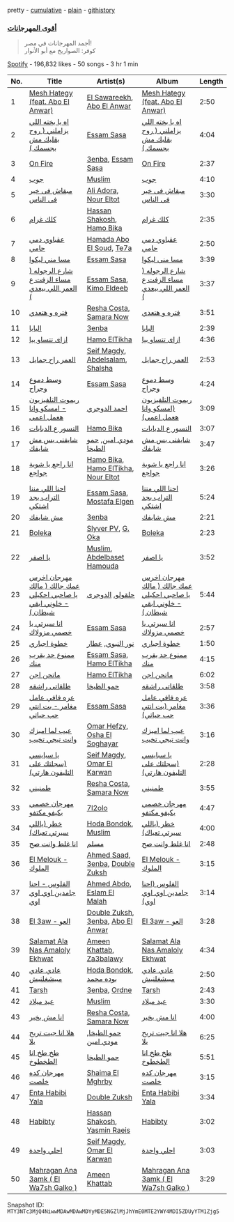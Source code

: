 pretty - [cumulative](/playlists/cumulative/37i9dQZF1DX4qF0846GNk8.md) - [plain](/playlists/plain/37i9dQZF1DX4qF0846GNk8) - [githistory](https://github.githistory.xyz/mackorone/spotify-playlist-archive/blob/main/playlists/plain/37i9dQZF1DX4qF0846GNk8)

### [أقوى المهرجانات](https://open.spotify.com/playlist/37i9dQZF1DX4qF0846GNk8)

> أجمد المهرجانات في مصر!  <br/> كوفر: الصواريخ مع أبو الأنوار

[Spotify](https://open.spotify.com/user/spotify) - 196,832 likes - 50 songs - 3 hr 1 min

| No. | Title | Artist(s) | Album | Length |
|---|---|---|---|---|
| 1 | [Mesh Hategy \(feat\. Abo El Anwar\)](https://open.spotify.com/track/4Xix6C8Ny51e3l6ZGzFCBA) | [El Sawareekh](https://open.spotify.com/artist/5rNrRYsRVaRJDQhA1PEC6t), [Abo El Anwar](https://open.spotify.com/artist/2H6XYL9D5Z3ErkxCD0gmD6) | [Mesh Hategy \(feat\. Abo El Anwar\)](https://open.spotify.com/album/6IVMIrWOyWsjfLXBATH3Jb) | 2:50 |
| 2 | [اه يا بخته اللي يزاملني \( روح بقلبك مش بجسمك \)](https://open.spotify.com/track/7ydZcXrYQhW0YRGsH7zgJr) | [Essam Sasa](https://open.spotify.com/artist/2KjiHtx0h8tyJXbg8aYRgu) | [اه يا بخته اللي يزاملني \( روح بقلبك مش بجسمك \)](https://open.spotify.com/album/4uWndJo5yNbF9jQw4MkNGU) | 4:04 |
| 3 | [On Fire](https://open.spotify.com/track/4gQ6fFX5GwpUc7TdthnnKw) | [3enba](https://open.spotify.com/artist/4U7K3Xm1CXe5FpBGYUcHUZ), [Essam Sasa](https://open.spotify.com/artist/2KjiHtx0h8tyJXbg8aYRgu) | [On Fire](https://open.spotify.com/album/5slczLOKT1ESCYUN6CNBQc) | 2:37 |
| 4 | [جوب](https://open.spotify.com/track/00iZxf2j4qUqsSa7HOngwZ) | [Muslim](https://open.spotify.com/artist/63OMTYC88PAsd7ffM3ErQv) | [جوب](https://open.spotify.com/album/0sUROVLFIxptdj9P8Vssyn) | 4:10 |
| 5 | [مبقاش فى خير فى الناس](https://open.spotify.com/track/4GT37oFB2kTll36C5c8Ohl) | [Ali Adora](https://open.spotify.com/artist/1YBCglSx16gpk34ayxU5Dp), [Nour Eltot](https://open.spotify.com/artist/73XccIf98HDXk4ZeJNe6Hq) | [مبقاش فى خير فى الناس](https://open.spotify.com/album/1B8QQCVTYNFHmhIlu3SH8A) | 3:30 |
| 6 | [كلك غرام](https://open.spotify.com/track/6CVM9gIrpVJyoYdwfMAE2G) | [Hassan Shakosh](https://open.spotify.com/artist/62IUrFqq28x2SbRdzm9sQt), [Hamo Bika](https://open.spotify.com/artist/054D7n62qxjhkfcBZhdRSI) | [كلك غرام](https://open.spotify.com/album/25YIcugrVu5yzMt8Tmfeq5) | 2:35 |
| 7 | [عقباوي دمي حامي](https://open.spotify.com/track/589yxRQaTsgjX23dBtgaIz) | [Hamada Abo El Soud](https://open.spotify.com/artist/46Mk53pIP0buQqvhKNlsAH), [Te7a](https://open.spotify.com/artist/5upPnqjYhTrlCrxCwQqTyC) | [عقباوي دمي حامي](https://open.spotify.com/album/46ThkQd2YDMj6yFH1DZaWE) | 2:50 |
| 8 | [مسا مني ليكوا](https://open.spotify.com/track/7qnR06N2Ekj9iBOQHiFqdq) | [Essam Sasa](https://open.spotify.com/artist/2KjiHtx0h8tyJXbg8aYRgu) | [مسا منى ليكوا](https://open.spotify.com/album/7xJews3EUUzYDq1Ycez0Kq) | 3:39 |
| 9 | [شارع الرجوله \( مساء الزفت ع العمر اللي بيعدي \)](https://open.spotify.com/track/7nN8eFZ4dgP19pUGZYEOJt) | [Essam Sasa](https://open.spotify.com/artist/2KjiHtx0h8tyJXbg8aYRgu), [Kimo Eldeeb](https://open.spotify.com/artist/18A2yU1GvQnE6cozN5oJky) | [شارع الرجوله \( مساء الزفت ع العمر اللي بيعدي \)](https://open.spotify.com/album/2Dl54ixdiIKlln84W2uIoY) | 3:37 |
| 10 | [فتره و هتعدي](https://open.spotify.com/track/0eAQPO9lxQqc7F4BOy85As) | [Resha Costa](https://open.spotify.com/artist/5VXbENspI2Q0cRiVZ828U8), [Samara Now](https://open.spotify.com/artist/33C02CFofpaWCgYTPD1au0) | [فتره و هتعدي](https://open.spotify.com/album/12sDRnt0r4O3pua8zStqni) | 3:51 |
| 11 | [البابا](https://open.spotify.com/track/7hYdamEgzysb2hiOUDXb66) | [3enba](https://open.spotify.com/artist/4U7K3Xm1CXe5FpBGYUcHUZ) | [البابا](https://open.spotify.com/album/2vQiKmLoDMDSdwzQkNWmnr) | 2:39 |
| 12 | [ازاى تتساو بيا](https://open.spotify.com/track/191eHjlFxHTFTbYmmd1vJ4) | [Hamo ElTikha](https://open.spotify.com/artist/1j6Pf2MLM2G87CSAWK78V7) | [ازاى تتساو بيا](https://open.spotify.com/album/6Nh5cETpD4ej0JSmgM9GUy) | 4:36 |
| 13 | [العمر راح جمايل](https://open.spotify.com/track/2tDHfhOcCyIlT2cMc2MbLs) | [Seif Magdy](https://open.spotify.com/artist/36QfEZXB5iGSrD0SxwRNkE), [Abdelsalam](https://open.spotify.com/artist/1RYiKhiu6grbHvPZIuO18y), [Shalsha](https://open.spotify.com/artist/7JvNUhrLYfqBSIPfa5N12E) | [العمر راح جمايل](https://open.spotify.com/album/4t5IE26L1Y0HcP0SMBoDti) | 2:53 |
| 14 | [وسط دموع وجراح](https://open.spotify.com/track/3FdV0iO6fskyPeYnrMsKPM) | [Essam Sasa](https://open.spotify.com/artist/2KjiHtx0h8tyJXbg8aYRgu) | [وسط دموع وجراح](https://open.spotify.com/album/5QcbolYaY1VvcTKA2mvu0T) | 4:24 |
| 15 | [ريموت التلفيزيون \- امسكو وانا هعمل اعمى](https://open.spotify.com/track/7DUPgXQK4NvmRrPFlVhfx2) | [احمد الدوجري](https://open.spotify.com/artist/4tPw8P1LjszW37cRa0asVA) | [ريموت التلفيزيون \(امسكو وانا هعمل اعمى\)](https://open.spotify.com/album/4ayeNoazhIEgP5drJ1Dl5P) | 3:09 |
| 16 | [النسور ع الدبابات](https://open.spotify.com/track/6n1P8XVuCBEJHkyKgtNOWz) | [Hamo Bika](https://open.spotify.com/artist/054D7n62qxjhkfcBZhdRSI) | [النسور ع الدبابات](https://open.spotify.com/album/0vvrJe3Ip4wSP9UHaPGJYc) | 3:07 |
| 17 | [شايفنى بس مش شايفك](https://open.spotify.com/track/7yZMTFgZKb1EFNKYSai1yS) | [مودي امين](https://open.spotify.com/artist/5KyjLQ01zRYXx6wLuiM8gI), [حمو الطيخا](https://open.spotify.com/artist/5ti8g7X1OG2lGsagt6GB3t) | [شايفنى بس مش شايفك](https://open.spotify.com/album/26Tm4L4U6efme9KK7TBFTR) | 3:47 |
| 18 | [انا راجع يا شوية جواجع](https://open.spotify.com/track/5oZ6qfK8eACA82PxhUKeN7) | [Hamo Bika](https://open.spotify.com/artist/054D7n62qxjhkfcBZhdRSI), [Hamo ElTikha](https://open.spotify.com/artist/1j6Pf2MLM2G87CSAWK78V7), [Nour Eltot](https://open.spotify.com/artist/73XccIf98HDXk4ZeJNe6Hq) | [انا راجع يا شوية جواجع](https://open.spotify.com/album/1j4Bs2KzSO65Aj7SQU6t1R) | 3:26 |
| 19 | [احنا اللي مننا التراب بجد اشتكي](https://open.spotify.com/track/1EMaJKcQU0qjNyLEUQZIIg) | [Essam Sasa](https://open.spotify.com/artist/2KjiHtx0h8tyJXbg8aYRgu), [Mostafa Elgen](https://open.spotify.com/artist/6waWgmPILhG345nVwJfb4N) | [احنا اللي مننا التراب بجد اشتكي](https://open.spotify.com/album/6D9STyIeYzS4NuZrqTHuEX) | 5:24 |
| 20 | [مش شايفك](https://open.spotify.com/track/348qlmHvImqrjdgqlwvPjr) | [3enba](https://open.spotify.com/artist/4U7K3Xm1CXe5FpBGYUcHUZ) | [مش شايفك](https://open.spotify.com/album/0C8L9omqkyv8af3yCXNg7L) | 2:21 |
| 21 | [Boleka](https://open.spotify.com/track/4nj0TWlpj3hPgx8jTgkFzF) | [Slyver PV](https://open.spotify.com/artist/6WCzZyJR1Kt9X1oare81V8), [G\. Oka](https://open.spotify.com/artist/6EZ1sLlOJzgFJzfWUnF0Py) | [Boleka](https://open.spotify.com/album/6PvzO5ytpicA0jDEPBgTqy) | 2:23 |
| 22 | [يا اصفر](https://open.spotify.com/track/5GGtKquPqPbdlom5OBeLqT) | [Muslim](https://open.spotify.com/artist/63OMTYC88PAsd7ffM3ErQv), [Abdelbaset Hamouda](https://open.spotify.com/artist/214and19aAubWpZFKo7bnv) | [يا اصفر](https://open.spotify.com/album/7ILwar3dYtlYcXn0RNhsdR) | 3:52 |
| 23 | [مهرجان اخرس عمك جالك \( مالك يا صاحبي احكيلي \- خلوني ابقي شيطان \)](https://open.spotify.com/track/7HwAJD7l8JhAJtlKDYBY0F) | [حلقولو](https://open.spotify.com/artist/7b9HTYLzKkHgp3qaC6mr4V), [الدوجرى](https://open.spotify.com/artist/5qxlcrQWyPwEwdZ3PDFe2X) | [مهرجان اخرس عمك جالك \( مالك يا صاحبي احكيلي \- خلوني ابقي شيطان \)](https://open.spotify.com/album/2wvuf3nTDEhD2kZivp7LjS) | 5:44 |
| 24 | [انا سيرتي يا خصمي مزولاك](https://open.spotify.com/track/3JBzFBmDt0pyRzZiCDCsUi) | [Essam Sasa](https://open.spotify.com/artist/2KjiHtx0h8tyJXbg8aYRgu) | [انا سيرتي يا خصمي مزولاك](https://open.spotify.com/album/1KklmmJko1LMjCaIjiKlrL) | 2:57 |
| 25 | [خطوة اجباري](https://open.spotify.com/track/06h6dQDVdXjnIOXGXabW02) | [نور النبوي](https://open.spotify.com/artist/2lvyyBvz0mMzl57uxbzQ15), [عطار](https://open.spotify.com/artist/0qYgCdqD3rVSoguhaDGGWZ) | [خطوة اجباري](https://open.spotify.com/album/74il7VqlKq7JEM1oiTrIm5) | 1:50 |
| 26 | [ممنوع حد يقرب منك](https://open.spotify.com/track/746Q5YMgrPz2tLACl93ZPl) | [Essam Sasa](https://open.spotify.com/artist/2KjiHtx0h8tyJXbg8aYRgu), [Hamo ElTikha](https://open.spotify.com/artist/1j6Pf2MLM2G87CSAWK78V7) | [ممنوع حد يقرب منك](https://open.spotify.com/album/2gNEIBS4gLkGKlZuzDDwZx) | 4:15 |
| 27 | [ماتحن اجن](https://open.spotify.com/track/42m5ObDoL7JoWfnO1tzQLg) | [Hamo ElTikha](https://open.spotify.com/artist/1j6Pf2MLM2G87CSAWK78V7) | [ماتحن اجن](https://open.spotify.com/album/1FuyzSkOlkk8ykWsLd6zV5) | 6:02 |
| 28 | [طلقاتى راشقه](https://open.spotify.com/track/4iYtRR9CT61D5pLQDx24BO) | [حمو الطيخا](https://open.spotify.com/artist/5ti8g7X1OG2lGsagt6GB3t) | [طلقاتى راشقه](https://open.spotify.com/album/3Tua3fOucXngD1nxbFqWtJ) | 3:58 |
| 29 | [عره فافي عامل مغامر \- بت انتي حب حياتي](https://open.spotify.com/track/0PTlHYXWyCeayIw3Tpafdl) | [Essam Sasa](https://open.spotify.com/artist/2KjiHtx0h8tyJXbg8aYRgu) | [عره فافي عامل مغامر \(بت انتي حب حياتي\)](https://open.spotify.com/album/2eMdQBMDL8ShHvxyDCQkCk) | 3:36 |
| 30 | [عيب لما اميزك وانت تيجي تخيب](https://open.spotify.com/track/1CJGek8OtoOU2UpNsrxOzZ) | [Omar Hefzy](https://open.spotify.com/artist/37HcYZ2Ut9iLVuEjoIsfUs), [Osha El Soghayar](https://open.spotify.com/artist/0XeE9hyikmXTzIvqrB6Mhc) | [عيب لما اميزك وانت تيجي تخيب](https://open.spotify.com/album/5emKkF3DSNPEUmrz7l5ldz) | 3:16 |
| 31 | [يا سبايسي \(سجلتك على التليفون هارتي\)](https://open.spotify.com/track/5RmuMcCHkMTkos8SdnRohq) | [Seif Magdy](https://open.spotify.com/artist/36QfEZXB5iGSrD0SxwRNkE), [Omar El Karwan](https://open.spotify.com/artist/2Ggdg8zHMqZpLyvlGS41Zr) | [يا سبايسي \(سجلتك على التليفون هارتي\)](https://open.spotify.com/album/7jvcy3vt3Jc5JaBiGS9vJO) | 2:28 |
| 32 | [طمنيني](https://open.spotify.com/track/02WytyOun59cEcy1LhyGP3) | [Resha Costa](https://open.spotify.com/artist/5VXbENspI2Q0cRiVZ828U8), [Samara Now](https://open.spotify.com/artist/33C02CFofpaWCgYTPD1au0) | [طمنيني](https://open.spotify.com/album/48Hqj988XJYOOzaudRAj70) | 3:55 |
| 33 | [مهرجان خصمي بكيفو مكتفو](https://open.spotify.com/track/3L8EMN39GeZr6kXTxHTXpz) | [7l2olo](https://open.spotify.com/artist/6ZgtIJDAZHRNfnkSZI1oJt) | [مهرجان خصمي بكيفو مكتفو](https://open.spotify.com/album/7nke7ljG583Vv8lDQbyA6A) | 4:47 |
| 34 | [خطر \(ياللي سيرتي تعباك\)](https://open.spotify.com/track/1C6pNXiVfcKO49JttTv0xJ) | [Hoda Bondok](https://open.spotify.com/artist/3fyqTnSY7KwpOnO6zdHPVH), [Muslim](https://open.spotify.com/artist/63OMTYC88PAsd7ffM3ErQv) | [خطر \(ياللي سيرتي تعباك\)](https://open.spotify.com/album/6nXBRUkDo8ttEm2DItn3sY) | 4:00 |
| 35 | [انا غلط وانت صح](https://open.spotify.com/track/1FdmNIhPF6ygJlgoM9rt8S) | [مسلم](https://open.spotify.com/artist/3T3MXGyT0JUhh8QiW7X2Ha) | [انا غلط وانت صح](https://open.spotify.com/album/3qpB9MldixtzVCFNsAa4Z2) | 2:48 |
| 36 | [El Melouk \- الملوك](https://open.spotify.com/track/04vHPXVGnb51q13NBoW22W) | [Ahmed Saad](https://open.spotify.com/artist/5D2ui1KD49TfyCDb35zf5V), [3enba](https://open.spotify.com/artist/4U7K3Xm1CXe5FpBGYUcHUZ), [Double Zuksh](https://open.spotify.com/artist/02T4vKIGje48LHpXmJoEwo) | [El Melouk \- الملوك](https://open.spotify.com/album/3eMTz433EZ3pEHtszeiIL2) | 3:15 |
| 37 | [الفلوس \- احنا جامدين اوي اوي اوي](https://open.spotify.com/track/5doKqxjbNAqwtSs0vRx7D5) | [Ahmed Abdo](https://open.spotify.com/artist/3wBceLeEWRgOJOM8uRxG7k), [Eslam El Malah](https://open.spotify.com/artist/4OPOlr1iwqlWI09q8IsCKv) | [الفلوس \(احنا جامدين اوي اوي اوي\)](https://open.spotify.com/album/3CeCK1MJ361CXE83m7s41E) | 3:14 |
| 38 | [El 3aw \- العو](https://open.spotify.com/track/3yCO77szbEBiah3kTM70QM) | [Double Zuksh](https://open.spotify.com/artist/02T4vKIGje48LHpXmJoEwo), [3enba](https://open.spotify.com/artist/4U7K3Xm1CXe5FpBGYUcHUZ), [Abo El Anwar](https://open.spotify.com/artist/2H6XYL9D5Z3ErkxCD0gmD6) | [El 3aw \- العو](https://open.spotify.com/album/7pduZbuDZ53U3jeDTYJQej) | 3:28 |
| 39 | [Salamat Ala Nas Amaloly Ekhwat](https://open.spotify.com/track/4iRzMFqyNbX0xAY9iAtTic) | [Ameen Khattab](https://open.spotify.com/artist/15EdXJSvJSrjOGXsIimK0d), [Za3balawy](https://open.spotify.com/artist/0LNuyfLPfLYwbMvwXXqh1V) | [Salamat Ala Nas Amaloly Ekhwat](https://open.spotify.com/album/1WGEKcC8jwAFoXGANK9DQn) | 4:34 |
| 40 | [عادي عادي مبيشغلنيش](https://open.spotify.com/track/24JteCymkDnedpSDPCjLCR) | [Hoda Bondok](https://open.spotify.com/artist/3fyqTnSY7KwpOnO6zdHPVH), [بوده محمد](https://open.spotify.com/artist/1RqbnHZJu6fkerAn262p31) | [عادي عادي مبيشغلنيش](https://open.spotify.com/album/2EhOx2z4MHnBhjFlf6D2Q0) | 2:50 |
| 41 | [Tarsh](https://open.spotify.com/track/5iuZ87tYtYAfd4VkuzN4Zl) | [3enba](https://open.spotify.com/artist/4U7K3Xm1CXe5FpBGYUcHUZ), [Ordne](https://open.spotify.com/artist/6eEgtjJ64JAlgjqyBPzkqH) | [Tarsh](https://open.spotify.com/album/30watsIksrxiSzUcTLC1FE) | 2:43 |
| 42 | [عيد ميلاد](https://open.spotify.com/track/5jXrmO3gbEVhRTCQn3TGUs) | [Muslim](https://open.spotify.com/artist/63OMTYC88PAsd7ffM3ErQv) | [عيد ميلاد](https://open.spotify.com/album/323DKyNQY9frSlejl10pdl) | 3:30 |
| 43 | [انا مش بخير](https://open.spotify.com/track/1skV79eQyXq6pzoxKnRhlM) | [Resha Costa](https://open.spotify.com/artist/5VXbENspI2Q0cRiVZ828U8), [Samara Now](https://open.spotify.com/artist/33C02CFofpaWCgYTPD1au0) | [انا مش بخير](https://open.spotify.com/album/7IcuhUkMCviAGIVDnB1H6v) | 4:00 |
| 44 | [هلا انا جيت تريح يلا](https://open.spotify.com/track/17H3IfzbBDHZQsR49cCqkA) | [حمو الطيخا](https://open.spotify.com/artist/5ti8g7X1OG2lGsagt6GB3t), [مودي امين](https://open.spotify.com/artist/5KyjLQ01zRYXx6wLuiM8gI) | [هلا انا جيت تريح يلا](https://open.spotify.com/album/2HaoiAQBLEzr6b7b5BQXl5) | 6:25 |
| 45 | [طخ طخ انا الطخطوخ](https://open.spotify.com/track/6stW4DuSMCxC7BNcVlF8yV) | [حمو الطيخا](https://open.spotify.com/artist/5ti8g7X1OG2lGsagt6GB3t) | [طخ طخ انا الطخطوخ](https://open.spotify.com/album/6l7ow81eOmAlhtTwy6U7cQ) | 5:51 |
| 46 | [مهرجان كده خلصت](https://open.spotify.com/track/6CvFpZn8hZQsjZg8e38pSM) | [Shaima El Mghrby](https://open.spotify.com/artist/4ISuS0WVMBbemeaLxNSszD) | [مهرجان كده خلصت](https://open.spotify.com/album/5HImvzUJHxV4n2mBBTUSrT) | 3:15 |
| 47 | [Enta Habibi Yala](https://open.spotify.com/track/1X4b08iGSB0OuT5o8fa6vm) | [Double Zuksh](https://open.spotify.com/artist/02T4vKIGje48LHpXmJoEwo) | [Enta Habibi Yala](https://open.spotify.com/album/4HF55ccNWOTKzhzVX3h4Lw) | 3:34 |
| 48 | [Habibty](https://open.spotify.com/track/4gyUv9zQnSbqhA5uqqgZQz) | [Hassan Shakosh](https://open.spotify.com/artist/62IUrFqq28x2SbRdzm9sQt), [Yasmin Raeis](https://open.spotify.com/artist/3BHCg4qPGBjwAQ4RsyofzK) | [Habibty](https://open.spotify.com/album/327BgIzYKfPFrDCabCikQU) | 3:02 |
| 49 | [احلي واحدة](https://open.spotify.com/track/5zPoA6xtqHtm7nfVzNy7rf) | [Seif Magdy](https://open.spotify.com/artist/36QfEZXB5iGSrD0SxwRNkE), [Omar El Karwan](https://open.spotify.com/artist/2Ggdg8zHMqZpLyvlGS41Zr) | [احلي واحدة](https://open.spotify.com/album/2LdxWsXOsPVsknLFbXX2YH) | 3:03 |
| 50 | [Mahragan Ana 3amk \( El Wa7sh Galko \)](https://open.spotify.com/track/6cTjz8NSpckBwPwSmrILZd) | [Ameen Khattab](https://open.spotify.com/artist/15EdXJSvJSrjOGXsIimK0d) | [Mahragan Ana 3amk \( El Wa7sh Galko \)](https://open.spotify.com/album/4kiupm5N7gg9BD22G03eVC) | 3:29 |

Snapshot ID: `MTY3NTc3MjQ4NiwwMDAwMDAwMDYyMDE5NGZlMjJhYmE0MTE2YWY4MDI5ZDUyYTM1Zjg5`
